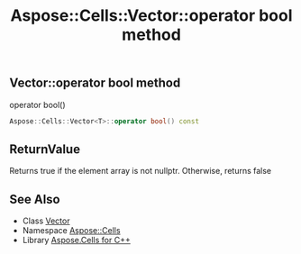 ﻿---
title: Aspose::Cells::Vector::operator bool method
linktitle: operator bool
second_title: Aspose.Cells for C++ API Reference
description: 'Aspose::Cells::Vector::operator bool method. operator bool() in C++.'
type: docs
weight: 700
url: /cpp/aspose.cells/vector/operator_bool/
---
## Vector::operator bool method


operator bool()

```cpp
Aspose::Cells::Vector<T>::operator bool() const
```


## ReturnValue

Returns true if the element array is not nullptr. Otherwise, returns false

## See Also

* Class [Vector](../)
* Namespace [Aspose::Cells](../../)
* Library [Aspose.Cells for C++](../../../)

